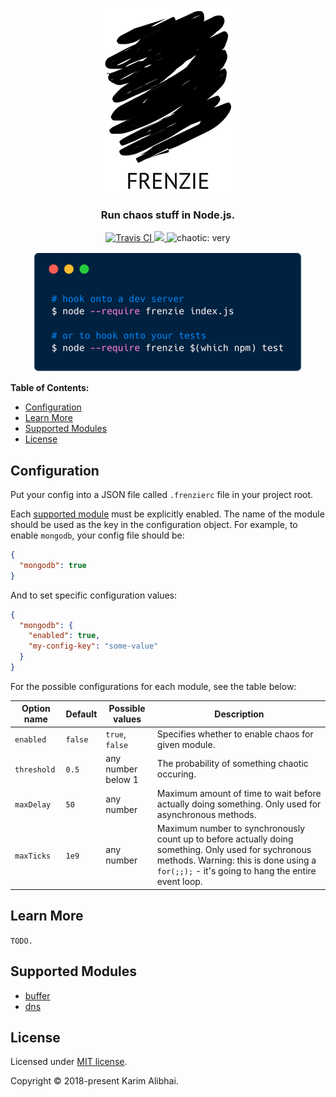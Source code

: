 <p align="center">
  <img src=".github/logo.png" alt="FRENZIE">
</p>

<h3 align="center">Run chaos stuff in Node.js.</h3>

<p align="center">
  <a href="https://travis-ci.com/karimsa/frenzie">
    <img src="https://travis-ci.com/karimsa/frenzie.svg?token=bynzkcTP4XciV8soPs5e&branch=master" alt="Travis CI">
  </a>

  <a href="https://codecov.io/gh/karimsa/frenzie">
    <img src="https://codecov.io/gh/karimsa/frenzie/branch/master/graph/badge.svg?token=ZXBEfOj82y" />
  </a>

  <img src="https://img.shields.io/badge/chaotic-very-red.svg" alt="chaotic: very">
</p>

<p align="center">
  <img src=".github/demo.png" alt="node --require frenzie index.js">
</p>

**Table of Contents:**

 - [Configuration](#configuration)
 - [Learn More](#learn-more)
 - [Supported Modules](#supported-modules)
 - [License](#license)

## Configuration

Put your config into a JSON file called `.frenzierc` file in your project root.

Each [supported module](#supported-modules) must be explicitly enabled. The name of
the module should be used as the key in the configuration object. For example, to enable
`mongodb`, your config file should be:

```json
{
  "mongodb": true
}
```

And to set specific configuration values:

```json
{
  "mongodb": {
    "enabled": true,
    "my-config-key": "some-value"
  }
}
```

For the possible configurations for each module, see the table below:

| Option name | Default | Possible values    | Description                                         |
|-------------|---------|--------------------|-----------------------------------------------------|
| `enabled`   | `false` | `true`, `false`    | Specifies whether to enable chaos for given module. |
| `threshold` | `0.5`   | any number below 1 | The probability of something chaotic occuring.      |
| `maxDelay`  | `50`    | any number         | Maximum amount of time to wait before actually doing something. Only used for asynchronous methods. |
| `maxTicks`  | `1e9`   | any number         | Maximum number to synchronously count up to before actually doing something. Only used for sychronous methods. Warning: this is done using a `for(;;);` - it's going to hang the entire event loop. |

## Learn More

`TODO.`

## Supported Modules

 - [buffer](src/buffer)
 - [dns](src/dns)

## License

Licensed under [MIT license](LICENSE.md).

Copyright &copy; 2018-present Karim Alibhai.
